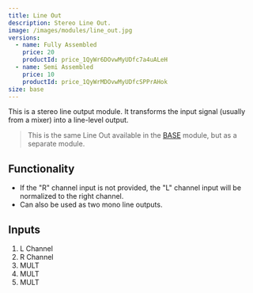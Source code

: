 ```yaml
---
title: Line Out
description: Stereo Line Out.
image: /images/modules/line_out.jpg
versions:
  - name: Fully Assembled
    price: 20
    productId: price_1QyWr6DOvwMyUDfc7a4uALeH
  - name: Semi Assembled
    price: 10
    productId: price_1QyWrMDOvwMyUDfcSPPrAHok
size: base
---
```


This is a stereo line output module. It transforms the input signal (usually from a mixer) into a line-level output.

> This is the same Line Out available in the [BASE](/modules/base) module, but as a separate module.

## Functionality

* If the "R" channel input is not provided, the "L" channel input will be normalized to the right channel.
* Can also be used as two mono line outputs.


## Inputs

1. L Channel
2. R Channel
3. MULT
4. MULT
5. MULT

